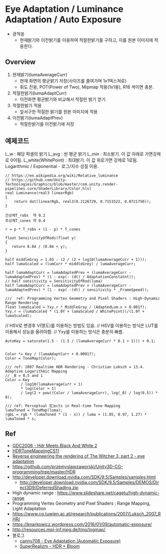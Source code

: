 # Eye Adaptation / Luminance Adaptation / Auto Exposure

- 광적응
  - 현재밝기와 이전밝기를 이용하여 적절한밝기를 구하고, 이를 원본 이미지에 적용한다.

## Overview

1. 현재밝기(lumaAverageCurr)
   - 현재 화면의 평균밝기 저장(사이즈를 줄여가며 1x1텍스쳐로)
   - 휘도 전용, POT(Power of Two), Mipmap 적용(1x1용), R16 색이면 충분.
2. 적절한밝기(lumaAdaptCurr)
   - 이전화면 평균밝기와 비교해서 적절한 밝기 얻기
3. 적절한밝기 적용
   - 앞서구한 적절한 밝기를 원본 이미지에 적용
4. 이전밝기(lumaAdaptPrev)
   - 적절한밝기를 이전밝기에 저장

## 예제코드

L_w   : 해당 픽셀의 밝기
L_avg : 씬 평균 밝기
L_min : 최소밝기. 이 값 아래로 가면강제로 0이됨.
L_white(WhitePoint) : 최대밝기. 이 값 위로가면 강제로 1로됨.
Logarithmic / Exponential - 로그/지수 성질 이용.

``` hlsl
// https://en.wikipedia.org/wiki/Relative_luminance
// https://github.com/Unity-Technologies/Graphics/blob/master/com.unity.render-pipelines.core/ShaderLibrary/Color.hlsl
real Luminance(real3 linearRgb)
{
    return dot(linearRgb, real3(0.2126729, 0.7151522, 0.0721750));
}
```

``` hlsl
간상체T_robs  약 0.2
추상체T_cones 약 0.4

r = p * T_robs + (1 - p) * T_cones

float SensitivityOfRods(float y)
{
   return 0.04 / (0.04 + y);
}
```

```hlsl
half middleGray = 1.03 - (2 / (2 + log10(lumaAverageCurr + 1)));
half lumaScaled = (lumCurr * middleGrey) / lumaAverageCurr;

half lumaAdaptCurr = lumaAdaptedPrev + (lumaAverageCurr - lumaAdaptedPrev) * (1 - exp(- (dt) / AdaptationConstatnt));
// half sensitivity = SensitivityOfRod(luma)
half lumaAdaptCurr = lumaAdaptedPrev + (lumaAverageCurr - lumaAdaptedPrev) * (1 - exp( -(dt) / sensitivity * _FrameSpeed));
```

``` hlsl
///  ref: Programming Vertex Geometry and Pixel Shaders : High-Dynamic Range Rendering
float lumaScaled = Yxy.r * MiddleGray / (AdaptedLum.x + 0.001f);
Yxy.r = (lumaScaled * (1.0f + lumaScaled / WhitePoint))/(1.0f + lumaScaled);
```

// HSV로 변경후 V(명도)를 이용하는 방법도 있음.
// HSV를 이용하는 방식은 LUT를 이용해서 성능을 올려야함.
// Yxy를 이용하는 방식은 충분히 빠름.

``` hlsl
AutoKey = saturate(1.5 - (1.5 / (lumaAverageCurr * 0.1 + 1))) + 0.1; 


Color *= Key / (lumaAdaptCurr + 0.0001f);
Color = ToneMap(Color);

/// ref: 2007 Realtime HDR Rendering - Christian Luksch = 13.4. Adaptive Logarithmic Mapping
// _B = 0.5 and 1 
Color = Key
       / log10(lumaAverageCurr + 1)
       * log(Color + 1)
       / log(2 + pow((Color / lumaAverageCurr), log(_B) / log(0.5)) * 8);
```

``` hlsl
/// ref: Perceptual Eects in Real-time Tone Mapping
lumaToned = ToneMap(luma);
rgbL = rgb * (lumaToned * (1 - s)) / luma + (1.05, 0.97, 1.27) * lumaToned * s;
```

## Ref

- [GDC2006 - Hdr Meets Black And White 2](https://www.slideshare.net/fcarucci/HDR-Meets-Black-And-White-2-2006)
- [HDRToneMappingCS11](https://github.com/walbourn/directx-sdk-samples/tree/master/HDRToneMappingCS11)
- [Reverse engineering the rendering of The Witcher 3, part 2 - eye adaptation](https://astralcode.blogspot.com/2017/10/reverse-engineering-rendering-of.html)
- <https://github.com/przemyslawzaworski/Unity3D-CG-programming/tree/master/HDR>
- <http://developer.download.nvidia.com/SDK/9.5/Samples/samples.html>
  - <http://developer.download.nvidia.com/SDK/9.5/Samples/DEMOS/Direct3D9/DeferredShading.zip>
- High dynamic range : <https://www.slideshare.net/cagetu/high-dynamic-range>
- Programming Vertex Geometry and Pixel Shaders : Range Mapping, Light Adaptation
- <https://www.cg.tuwien.ac.at/research/publications/2007/Luksch_2007_RHR/>
- <https://knarkowicz.wordpress.com/2016/01/09/automatic-exposure/>
- <http://resources.mpi-inf.mpg.de/tmo/logmap/>
- 블로그
  - [canny708 - Eye Adaptation (Automatic Exposure)](https://blog.naver.com/canny708/221892561143)
  - [SuperRealizm - HDR + Bloom](https://superrealizm.tistory.com/entry/HDR-Bloom)
